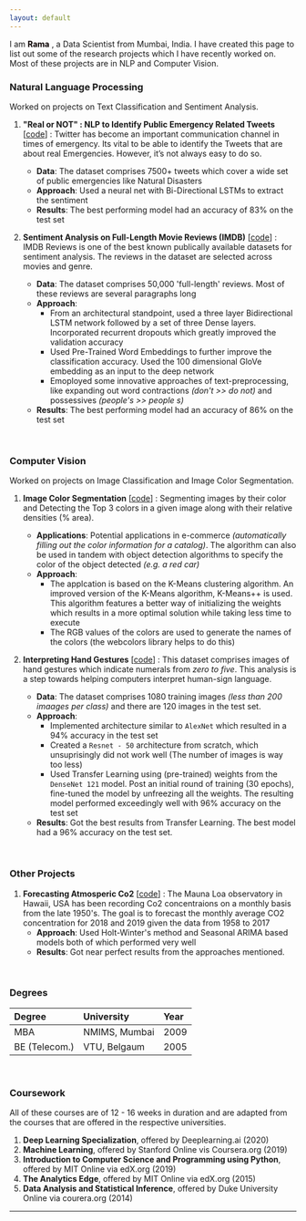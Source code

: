 ```yaml
---
layout: default
---
```


I am <Font color = Ash Gray> **Rama** </Font>, a Data Scientist from Mumbai, India. I have created this page to list out some of the research projects which I have recently worked on. Most of these projects are in NLP and Computer Vision. 

### Natural Language Processing

Worked on projects on Text Classification and Sentiment Analysis.

1. **"Real or NOT" : NLP to Identify Public Emergency Related Tweets** [[code](https://github.com/raamav/Text-Classification)] : Twitter has become an important communication channel in times of emergency. Its vital to be able to identify the Tweets that are about real Emergencies. However, it’s not always easy to do so.
   * **Data**: The dataset comprises 7500+ tweets which cover a wide set of public emergencies like Natural Disasters
   * **Approach**: Used a neural net with Bi-Directional LSTMs to extract the sentiment
   * **Results**: The best performing model had an accuracy of 83% on the test set

2. **Sentiment Analysis on Full-Length Movie Reviews (IMDB)** [[code](https://github.com/raamav/Sentiment-Analysis-UserReviews/blob/master/IMDB_Reviews_DeepLearning_(v2).ipynb)] : IMDB Reviews is one of the best known publically available datasets for sentiment analysis. The reviews in the dataset are selected across movies and genre.
   * **Data**: The dataset comprises 50,000 'full-length' reviews. Most of these reviews are several paragraphs long
   * **Approach**: 
        * From an architectural standpoint, used a three layer Bidirectional LSTM network followed by a set of three Dense layers. Incorporated recurrent dropouts which greatly improved the validation accuracy
        * Used Pre-Trained Word Embeddings to further improve the classification accuracy. Used the 100 dimensional GloVe embedding as an input to the deep network
        * Emoployed some innovative approaches of text-preprocessing, like expanding out word contractions *(don't >> do not)* and possessives *(people's >> people s)* 
   * **Results**: The best performing model had an accuracy of 86% on the test set


<BR>
  
### Computer Vision

Worked on projects on Image Classification and Image Color Segmentation.

1. **Image Color Segmentation** [[code](https://github.com/raamav/Image-Color-Segmentation)] : Segmenting images by their color and Detecting the Top 3 colors in a given image along with their relative densities (% area). 
   * **Applications**: Potential applications in e-commerce *(automatically filling out the color information for a catalog)*. The algorithm can also be used in tandem with object detection algorithms to specify the color of the object detected *(e.g. a red car)*
   * **Approach**: 
     * The applcation is based on the K-Means clustering algorithm. An improved version of the K-Means algorithm, K-Means++ is used. This algorithm features a better way of initializing the weights which results in a more optimal solution while taking less time to execute
     * The RGB values of the colors are used to generate the names of the colors (the webcolors library helps to do this)
   
2. **Interpreting Hand Gestures** [[code](https://github.com/raamav/Image-Classification/blob/master/Interpreting_Hand_Gestures_(Signs).ipynb)] : This dataset comprises images of hand gestures which indicate numerals from *zero to five*. This analysis is a step towards helping computers interpret human-sign language.
   * **Data**: The dataset comprises 1080 training images *(less than 200 imaages per class)* and there are 120 images in the test set. 
   * **Approach**: 
        * Implemented architecture similar to `AlexNet` which resulted in a 94% accuracy in the test set 
        * Created a `Resnet - 50` architecture from scratch, which unsuprisingly did not work well (The number of images is way too less) 
        * Used Transfer Learning using (pre-trained) weights from the `DenseNet 121` model. Post an initial round of training (30 epochs), fine-tuned the model by unfreezing all the weights. The resulting model performed exceedingly well with 96% accuracy on the test set
   * **Results**: Got the best results from Transfer Learning. The best model had a 96% accuracy on the test set.

<BR>

### Other Projects

1. **Forecasting Atmosperic Co2** [[code](https://github.com/raamav/Time-Series-Analysis/blob/master/6.%20Forecasting_Atmospheric_CO2.ipynb)] : The Mauna Loa observatory in Hawaii, USA has been recording Co2 concentraions on a monthly basis from the late 1950's. The goal is to forecast the monthly average CO2 concentration for 2018 and 2019 given the data from 1958 to 2017
   * **Approach**: Used Holt-Winter's method and Seasonal ARIMA based models both of which performed very well
   * **Results**: Got near perfect results from the approaches mentioned. 

<BR>

### Degrees 

| Degree       | University        | Year |
|:-------------|:------------------|:------|
| MBA          | NMIMS, Mumbai     | 2009  |
| BE (Telecom.)| VTU, Belgaum      | 2005  |


<BR>

### Coursework

All of these courses are of 12 - 16 weeks in duration and are adapted from the courses that are offered in the respective universities. 

1. **Deep Learning Specialization**, offered by Deeplearning.ai (2020)
2. **Machine Learning**, offered by Stanford Online vis Coursera.org (2019)
3. **Introduction to Computer Science and Programming using Python**, offered by MIT Online via edX.org (2019)
4. **The Analytics Edge**, offered by MIT Online via edX.org (2015)
5. **Data Analysis and Statistical Inference**, offered by Duke University Online via courera.org (2014)


* * *
